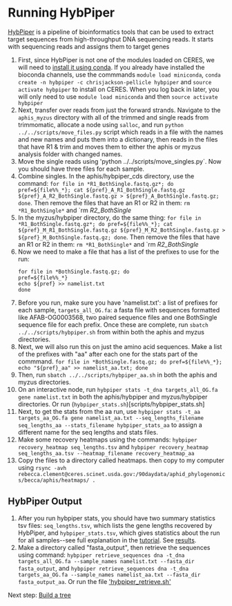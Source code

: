 # Running HybPiper

[HybPiper](https://github.com/mossmatters/HybPiper) is a pipeline of bioinformatics tools that can be used to extract target sequences from high-throughput DNA sequencing reads. It starts with sequencing reads and assigns them to target genes

1) First, since HybPiper is not one of the modules loaded on CERES, we will need to [install it using conda](https://scinet.usda.gov/guide/conda/). If you already have installed the bioconda channels, use the commmands `module load miniconda`, `conda create -n hybpiper -c chrisjackson-pellicle hybpiper` and `source activate hybpiper` to install on CERES. When you log back in later, you will only need to use `module load miniconda` and then `source activate hybpiper`
2) Next, transfer over reads from just the forward strands. Navigate to the `aphis_myzus` directory with all of the trimmed and single reads from trimmomatic, allocate a node using `salloc`, and run `python ../../scripts/move_files.py` script which reads in a file with the names and new names and puts them into a dictionary, then reads in the files that have R1 & trim and moves them to either the aphis or myzus analysis folder with changed names.
3) Move the single reads using 'python ../../scripts/move_singles.py`. Now you should have three files for each sample.
4) Combine singles. In the aphis/hybpiper_cds directory, use the command: `for file in *R1_BothSingle.fastq.gz*; do pref=${file%%_*}; cat ${pref}_A_R1_BothSingle.fastq.gz ${pref}_A_R2_BothSingle.fastq.gz > ${pref}_A_BothSingle.fastq.gz; done`. Then remove the files that have an R1 or R2 in them: `rm *R1_BothSingle*` and `rm *R2_BothSingle*
5) In the myzus/hybpiper directory, do the same thing: `for file in *R1_BothSingle.fastq.gz*; do pref=${file%%_*}; cat ${pref}_M_R1_BothSingle.fastq.gz ${pref}_M_R2_BothSingle.fastq.gz > ${pref}_M_BothSingle.fastq.gz; done`. Then remove the files that have an R1 or R2 in them: `rm *R1_BothSingle*` and `rm *R2_BothSingle*
6) Now we need to make a file that has a list of the prefixes to use for the run:
    ```
    for file in *BothSingle.fastq.gz; do 
    pref=${file%%_*}  
    echo ${pref} >> namelist.txt 
    done
    ```
7) Before you run, make sure you have 'namelist.txt': a list of prefixes for each sample, `targets_all_OG.fa`: a fasta file with sequences formatted like AFAB-OG0003568, two paired sequence files and one BothSingle sequence file for each prefix. Once these are complete, run `sbatch ../../scripts/hybpiper.sh` from within both the aphis and myzus directories.
8) Next, we will also run this on just the amino acid sequences. Make a list of the prefixes with "aa" after each one for the stats part of the commmand. `for file in *BothSingle.fastq.gz; do pref=${file%%_*}; echo "${pref}_aa" >> namelist_aa.txt; done`
9) Then, run `sbatch ../../scripts/hybpiper_aa.sh` in both the aphis and myzus directories.
10) On an interactive node, run `hybpiper stats -t_dna targets_all_OG.fa gene namelist.txt` in both the aphis/hybpiper and myzus/hybpiper directories. Or run (`hybpiper_stats.sh`)[scripts/hybpiper_stats.sh]
11) Next, to get the stats from the aa run, use `hybpiper stats -t_aa targets_aa_OG.fa gene namelist_aa.txt --seq_lengths_filename seq_lengths_aa --stats_filename hybpiper_stats_aa` to assign a different name for the seq lengths and stats files.
12) Make some recovery heatmaps using the commands: `hybpiper recovery_heatmap seq_lengths.tsv` and `hybpiper recovery_heatmap seq_lengths_aa.tsv --heatmap_filename recovery_heatmap_aa` 
13) Copy the files to a directory called heatmaps. then copy to my computer using `rsync -avh rebecca.clement@ceres.scinet.usda.gov:/90daydata/aphid_phylogenomics/becca/aphis/heatmaps/ .`


## HybPiper Output

1) After you run hybpiper stats, you should have two summary statistics tsv files: `seq_lengths.tsv`, which lists the gene lengths recovered by HybPiper, and `hybpiper_stats.tsv`, which gives statistics about the run for all samples--see full explanation in the [tutorial](https://github.com/mossmatters/HybPiper/wiki/Tutorial). See [results](https://docs.google.com/spreadsheets/d/1lA_A7v1McQYVXbxUdtAB53EJPoQIcvBhJ5BX2rukXvc/edit#gid=1871184420).
2) Make a directory called "fasta_output", then retrieve the sequences using command: `hybpiper retrieve_sequences dna -t_dna targets_all_OG.fa --sample_names namelist.txt --fasta_dir fasta_output`, and `hybpiper retrieve_sequences dna -t_dna targets_aa_OG.fa --sample_names namelist_aa.txt --fasta_dir fasta_output_aa`. Or run the file ['hybpiper_retrieve.sh'](scripts/hybpiper_retrieve.sh)


Next step: [Build a tree](treebuilding.md)
